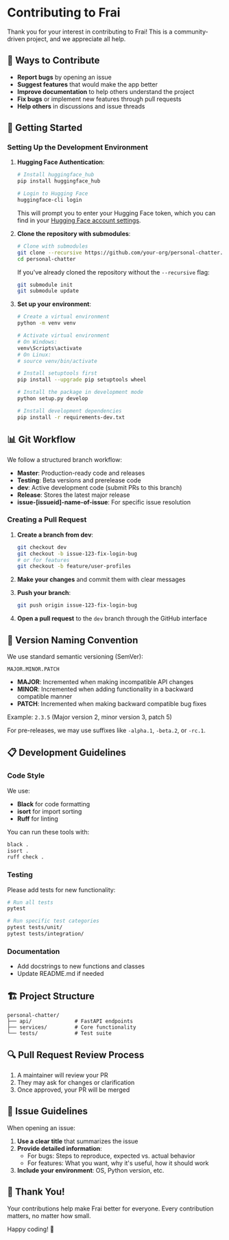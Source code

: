 # Contributing to Frai

Thank you for your interest in contributing to Frai! This is a community-driven project, and we appreciate all help.

## 🤝 Ways to Contribute

- **Report bugs** by opening an issue
- **Suggest features** that would make the app better
- **Improve documentation** to help others understand the project
- **Fix bugs** or implement new features through pull requests
- **Help others** in discussions and issue threads

## 🚀 Getting Started

### Setting Up the Development Environment

1. **Hugging Face Authentication**:
   ```bash
   # Install huggingface_hub
   pip install huggingface_hub
   
   # Login to Hugging Face
   huggingface-cli login
   ```
   This will prompt you to enter your Hugging Face token, which you can find in your [Hugging Face account settings](https://huggingface.co/settings/tokens).

2. **Clone the repository with submodules**:
   ```bash
   # Clone with submodules
   git clone --recursive https://github.com/your-org/personal-chatter.git
   cd personal-chatter
   ```
   
   If you've already cloned the repository without the `--recursive` flag:
   ```bash
   git submodule init
   git submodule update
   ```

3. **Set up your environment**:
    ```bash
    # Create a virtual environment
    python -m venv venv
    
    # Activate virtual environment
    # On Windows:
    venv\Scripts\activate
    # On Linux:
    # source venv/bin/activate

    # Install setuptools first
    pip install --upgrade pip setuptools wheel

    # Install the package in development mode
    python setup.py develop

    # Install development dependencies
    pip install -r requirements-dev.txt
    ```

## 📊 Git Workflow

We follow a structured branch workflow:

- **Master**: Production-ready code and releases
- **Testing**: Beta versions and prerelease code
- **dev**: Active development code (submit PRs to this branch)
- **Release**: Stores the latest major release
- **issue-[issueid]-name-of-issue**: For specific issue resolution

### Creating a Pull Request

1. **Create a branch from dev**:
    ```bash
    git checkout dev
    git checkout -b issue-123-fix-login-bug
    # or for features
    git checkout -b feature/user-profiles
    ```

2. **Make your changes** and commit them with clear messages

3. **Push your branch**:
    ```bash
    git push origin issue-123-fix-login-bug
    ```

4. **Open a pull request** to the `dev` branch through the GitHub interface

## 🔢 Version Naming Convention

We use standard semantic versioning (SemVer):

```
MAJOR.MINOR.PATCH
```

- **MAJOR**: Incremented when making incompatible API changes
- **MINOR**: Incremented when adding functionality in a backward compatible manner
- **PATCH**: Incremented when making backward compatible bug fixes

Example: `2.3.5` (Major version 2, minor version 3, patch 5)

For pre-releases, we may use suffixes like `-alpha.1`, `-beta.2`, or `-rc.1`.

## 📋 Development Guidelines

### Code Style

We use:
- **Black** for code formatting
- **isort** for import sorting
- **Ruff** for linting

You can run these tools with:
```bash
black .
isort .
ruff check .
```

### Testing

Please add tests for new functionality:
```bash
# Run all tests
pytest

# Run specific test categories
pytest tests/unit/
pytest tests/integration/
```

### Documentation

- Add docstrings to new functions and classes
- Update README.md if needed

## 🏗 Project Structure

```
personal-chatter/
├── api/              # FastAPI endpoints
├── services/         # Core functionality
└── tests/            # Test suite
```

## 🔍 Pull Request Review Process

1. A maintainer will review your PR
2. They may ask for changes or clarification
3. Once approved, your PR will be merged

## 📝 Issue Guidelines

When opening an issue:

1. **Use a clear title** that summarizes the issue
2. **Provide detailed information**:
   - For bugs: Steps to reproduce, expected vs. actual behavior
   - For features: What you want, why it's useful, how it should work
3. **Include your environment**: OS, Python version, etc.

## 🙏 Thank You!

Your contributions help make Frai better for everyone. Every contribution matters, no matter how small.

Happy coding! 🚀
